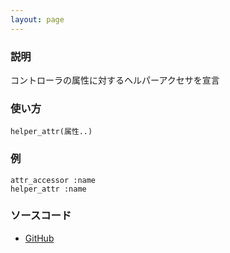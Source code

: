 ```yaml
---
layout: page
---
```


### 説明

コントローラの属性に対するヘルパーアクセサを宣言

### 使い方

    helper_attr(属性..)

### 例

    attr_accessor :name
    helper_attr :name

### ソースコード

- [GitHub](https://github.com/rails/rails/blob/984c3ef2775781d47efa9f541ce570daa2434a80/actionpack/lib/action_controller/metal/helpers.rb#L76)
